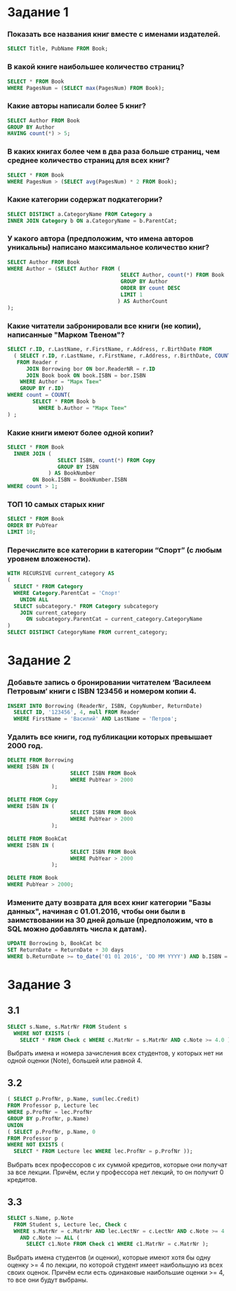# Задание 1

### Показать все названия книг вместе с именами издателей. 

```sql
SELECT Title, PubName FROM Book;
```

### В какой книге наибольшее количество страниц? 

```sql
SELECT * FROM Book
WHERE PagesNum = (SELECT max(PagesNum) FROM Book);
```

### Какие авторы написали более 5 книг? 

```sql
SELECT Author FROM Book
GROUP BY Author
HAVING count(*) > 5;
```

### В каких книгах более чем в два раза больше страниц, чем среднее количество страниц для всех книг? 

```sql
SELECT * FROM Book
WHERE PagesNum > (SELECT avg(PagesNum) * 2 FROM Book);
```

### Какие категории содержат подкатегории? 

```sql
SELECT DISTINCT a.CategoryName FROM Category a 
INNER JOIN Category b ON a.CategoryName = b.ParentCat;
```

### У какого автора (предположим, что имена авторов уникальны) написано максимальное количество книг? 

```sql
SELECT Author FROM Book
WHERE Author = (SELECT Author FROM (
                                    SELECT Author, count(*) FROM Book
                                    GROUP BY Author 
                                    ORDER BY count DESC
                                    LIMIT 1
                                   ) AS AuthorCount
);
```

### Какие читатели забронировали все книги (не копии), написанные "Марком Твеном"?

```sql
SELECT r.ID, r.LastName, r.FirstName, r.Address, r.BirthDate FROM
  ( SELECT r.ID, r.LastName, r.FirstName, r.Address, r.BirthDate, COUNT(*) as count
   FROM Reader r
      JOIN Borrowing bor ON bor.ReaderNR = r.ID
      JOIN Book book ON book.ISBN = bor.ISBN
    WHERE Author = "Марк Твен"
    GROUP BY r.ID)
WHERE count = COUNT(
        SELECT * FROM Book b
          WHERE b.Author = "Марк Твен"
) ;
```

### Какие книги имеют более одной копии? 

```sql
SELECT * FROM Book
  INNER JOIN (
                SELECT ISBN, count(*) FROM Copy
                GROUP BY ISBN
             ) AS BookNumber
        ON Book.ISBN = BookNumber.ISBN
WHERE count > 1;
```

### ТОП 10 самых старых книг 

```sql
SELECT * FROM Book
ORDER BY PubYear
LIMIT 10;
```

### Перечислите все категории в категории “Спорт” (с любым уровнем вложености).

```sql
WITH RECURSIVE current_category AS
(
  SELECT * FROM Category
  WHERE Category.ParentCat = 'Спорт'
    UNION ALL
  SELECT subcategory.* FROM Category subcategory
    JOIN current_category
      ON subcategory.ParentCat = current_category.CategoryName
)
SELECT DISTINCT CategoryName FROM current_category;
```

# Задание 2

### Добавьте запись о бронировании читателем ‘Василеем Петровым’ книги с ISBN 123456 и номером копии 4.

```sql
INSERT INTO Borrowing (ReaderNr, ISBN, CopyNumber, ReturnDate)
  SELECT ID, '123456', 4, null FROM Reader
  WHERE FirstName = 'Василий' AND LastName = 'Петров';
```

### Удалить все книги, год публикации которых превышает 2000 год.

```sql
DELETE FROM Borrowing
WHERE ISBN IN (
                    SELECT ISBN FROM Book
                    WHERE PubYear > 2000
              );
              
DELETE FROM Copy
WHERE ISBN IN (
                    SELECT ISBN FROM Book
                    WHERE PubYear > 2000
              );
              
DELETE FROM BookCat
WHERE ISBN IN (
                    SELECT ISBN FROM Book
                    WHERE PubYear > 2000
              );
              
DELETE FROM Book
WHERE PubYear > 2000;
```

### Измените дату возврата для всех книг категории "Базы данных", начиная с 01.01.2016, чтобы они были в заимствовании на 30 дней дольше (предположим, что в SQL можно добавлять числа к датам).

```sql
UPDATE Borrowing b, BookCat bc
SET ReturnDate = ReturnDate + 30 days
WHERE b.ReturnDate >= to_date('01 01 2016', 'DD MM YYYY') AND b.ISBN = bc.ISBN AND bc.CategoryName = 'Базы Данных';
```

# Задание 3

## 3.1 
```sql
SELECT s.Name, s.MatrNr FROM Student s 
  WHERE NOT EXISTS ( 
    SELECT * FROM Check c WHERE c.MatrNr = s.MatrNr AND c.Note >= 4.0 ); 
```

Выбрать имена и номера зачисления всех студентов, у которых нет ни одной оценки (Note), большей или равной 4.

## 3.2

```sql
( SELECT p.ProfNr, p.Name, sum(lec.Credit) 
FROM Professor p, Lecture lec 
WHERE p.ProfNr = lec.ProfNr
GROUP BY p.ProfNr, p.Name)
UNION
( SELECT p.ProfNr, p.Name, 0 
FROM Professor p
WHERE NOT EXISTS ( 
  SELECT * FROM Lecture lec WHERE lec.ProfNr = p.ProfNr )); 
```

Выбрать всех профессоров с их суммой кредитов, которые они получат за все лекции. Причём, если у профессора нет лекций, то он получит 0 кредитов.
  
## 3.3

```sql
SELECT s.Name, p.Note
  FROM Student s, Lecture lec, Check c
  WHERE s.MatrNr = c.MatrNr AND lec.LectNr = c.LectNr AND c.Note >= 4 
    AND c.Note >= ALL ( 
      SELECT c1.Note FROM Check c1 WHERE c1.MatrNr = c.MatrNr );

```

Выбрать имена студентов (и оценки), которые имеют хотя бы одну оценку >= 4 по лекции, по которой студент имеет наибольшую из всех своих оценок. Причём если есть одинаковые наибольшие оценки >= 4, то все они будут выбраны.
